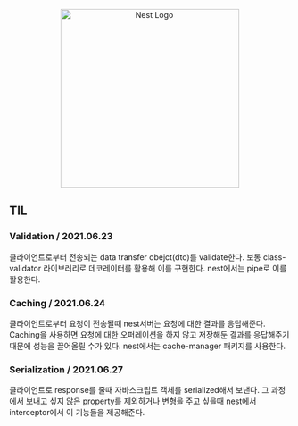 <p align="center">
  <a href="http://nestjs.com/" target="blank"><img src="https://nestjs.com/img/logo_text.svg" width="320" alt="Nest Logo" /></a>
</p>

[circleci-image]: https://img.shields.io/circleci/build/github/nestjs/nest/master?token=abc123def456
[circleci-url]: https://circleci.com/gh/nestjs/nest

## TIL

### Validation / 2021.06.23

클라이언트로부터 전송되는 data transfer obejct(dto)를 validate한다. 보통 class-validator 라이브러리로 데코레이터를 활용해 이를 구현한다. nest에서는 pipe로 이를 활용한다.

### Caching / 2021.06.24

클라이언트로부터 요청이 전송될때 nest서버는 요청에 대한 결과를 응답해준다. Caching을 사용하면 요청에 대한 오퍼레이션을 하지 않고 저장해둔 결과를 응답해주기 때문에 성능을 끌어올릴 수가 있다. nest에서는 cache-manager 패키지를 사용한다.

### Serialization / 2021.06.27

클라이언트로 response를 줄때 자바스크립트 객체를 serialized해서 보낸다. 그 과정에서 보내고 싶지 않은 property를 제외하거나 변형을 주고 싶을때 nest에서 interceptor에서 이 기능들을 제공해준다.
